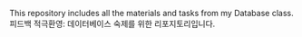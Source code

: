 This repository includes all the materials and tasks from my Database class.
피드백 적극환영: 데이터베이스 숙제를 위한 리포지토리입니다. 